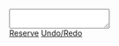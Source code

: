 <!DOCTYPE html>
<html>
<head>
	<meta charset='utf-8'>
    <meta http-equiv='X-UA-Compatible' content='IE=edge'>
	<link rel='stylesheet' type='text/css' media='screen' href='stylee.css'>
</head>
	<main>
        <div class="header-right">
       		<textarea placeholder=" " class="inArea"></textarea> <br>
       	  	<a href="#" class="button">Reserve</a>
       		<a href="#">Undo/Redo</a>
    	</div>
    </main>
</html>
